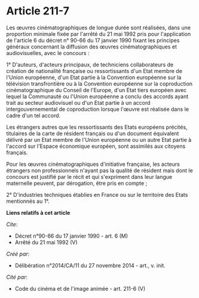 # Article 211-7

Les œuvres cinématographiques de longue durée sont réalisées, dans une proportion minimale fixée par l'arrêté du 21 mai 1992
pris pour l'application de l'article 6 du décret n° 90-66 du 17 janvier 1990 fixant les principes généraux concernant la
diffusion des œuvres cinématographiques et audiovisuelles, avec le concours : 

1° D'auteurs, d'acteurs principaux, de techniciens collaborateurs de création de nationalité française ou ressortissants d'un
Etat membre de l'Union européenne, d'un Etat partie à la Convention européenne sur la télévision transfrontière ou à la
Convention européenne sur la coproduction cinématographique du Conseil de l'Europe, d'un Etat tiers européen avec lequel la
Communauté ou l'Union européenne a conclu des accords ayant trait au secteur audiovisuel ou d'un Etat partie à un accord
intergouvernemental de coproduction lorsque l'œuvre est réalisée dans le cadre d'un tel accord. 

Les étrangers autres que les ressortissants des Etats européens précités, titulaires de la carte de résident français ou d'un
document équivalent délivré par un Etat membre de l'Union européenne ou un autre Etat partie à l'accord sur l'Espace
économique européen, sont assimilés aux citoyens français. 

Pour les œuvres cinématographiques d'initiative française, les acteurs étrangers non professionnels n'ayant pas la qualité de
résident mais dont le concours est justifié par le récit et qui s'expriment dans leur langue maternelle peuvent, par
dérogation, être pris en compte ; 

2° D'industries techniques établies en France ou sur le territoire des Etats mentionnés au 1°.

**Liens relatifs à cet article**

_Cite_:

  - Décret n°90-66 du 17 janvier 1990 - art. 6 (M)
  - Arrêté du 21 mai 1992 (V)

_Créé par_:

  - Délibération n°2014/CA/11 du 27 novembre 2014 - art., v. init.

_Cité par_:

  - Code du cinéma et de l'image animée - art. 211-6 (V)
